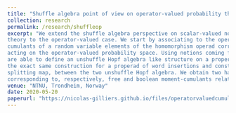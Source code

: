 ```yaml
---
title: "Shuffle algebra point of view on operator-valued probability theory"
collection: research
permalink: /research/shuffleop
excerpt: "We extend the shuffle algebra perspective on scalar-valued non-commutative probability
theory to the operator-valued case. We start by associating to the operator-valued distribution and free
cumulants of a random variable elements of the homomorphism operad corresponding to the algebra
acting on the operator-valued probability space. Using notions coming from higher category theory, we
are able to define an unshuffle Hopf algebra like structure on a properad of non-crossing partitions. We do
the exact same construction for a properad of word insertions and construct an unshuffle morphism, the
splitting map, between the two unshuffle Hopf algebra. We obtain two half-shuffle fixed point equations
corresponding to, respectively, free and boolean moment-cumulants relations." 
venue: "NTNU, Trondheim, Norway"
date: 2020-05-20
paperurl: "https://nicolas-gilliers.github.io/files/operatorvaluedcumulantmomentRev10.pdf"
---
```


